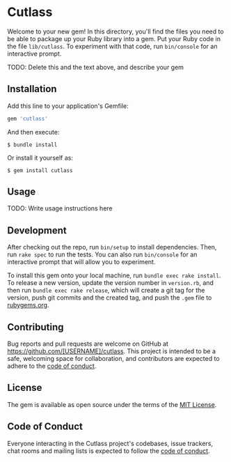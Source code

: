 # Cutlass

Welcome to your new gem! In this directory, you'll find the files you need to be able to package up your Ruby library into a gem. Put your Ruby code in the file `lib/cutlass`. To experiment with that code, run `bin/console` for an interactive prompt.

TODO: Delete this and the text above, and describe your gem

## Installation

Add this line to your application's Gemfile:

```ruby
gem 'cutlass'
```

And then execute:

    $ bundle install

Or install it yourself as:

    $ gem install cutlass

## Usage

TODO: Write usage instructions here

## Development

After checking out the repo, run `bin/setup` to install dependencies. Then, run `rake spec` to run the tests. You can also run `bin/console` for an interactive prompt that will allow you to experiment.

To install this gem onto your local machine, run `bundle exec rake install`. To release a new version, update the version number in `version.rb`, and then run `bundle exec rake release`, which will create a git tag for the version, push git commits and the created tag, and push the `.gem` file to [rubygems.org](https://rubygems.org).

## Contributing

Bug reports and pull requests are welcome on GitHub at https://github.com/[USERNAME]/cutlass. This project is intended to be a safe, welcoming space for collaboration, and contributors are expected to adhere to the [code of conduct](https://github.com/[USERNAME]/cutlass/blob/main/CODE_OF_CONDUCT.md).

## License

The gem is available as open source under the terms of the [MIT License](https://opensource.org/licenses/MIT).

## Code of Conduct

Everyone interacting in the Cutlass project's codebases, issue trackers, chat rooms and mailing lists is expected to follow the [code of conduct](https://github.com/[USERNAME]/cutlass/blob/main/CODE_OF_CONDUCT.md).
